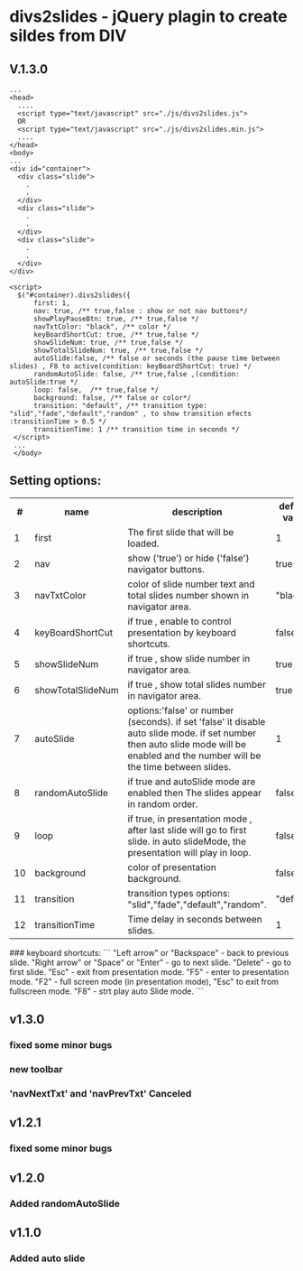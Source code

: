 # divs2slides - jQuery plagin to create sildes from DIV
## V.1.3.0
```
...
<head>
  ....
  <script type="text/javascript" src="./js/divs2slides.js">
  OR
  <script type="text/javascript" src="./js/divs2slides.min.js">
  ....
</head>
<body>
...
<div id="container">
  <div class="slide">
    .
    .
  </div>
  <div class="slide">
    .
    .
  </div>
  <div class="slide">
    .
    .
  </div>
</div>

<script>
  $("#container).divs2slides({
      first: 1,
      nav: true, /** true,false : show or not nav buttons*/
      showPlayPauseBtn: true, /** true,false */
      navTxtColor: "black", /** color */
      keyBoardShortCut: true, /** true,false */
      showSlideNum: true, /** true,false */
      showTotalSlideNum: true, /** true,false */
      autoSlide:false, /** false or seconds (the pause time between slides) , F8 to active(condition: keyBoardShortCut: true) */
      randomAutoSlide: false, /** true,false ,(condition: autoSlide:true */ 
      loop: false,  /** true,false */
      background: false, /** false or color*/
      transition: "default", /** transition type: "slid","fade","default","random" , to show transition efects :transitionTime > 0.5 */
      transitionTime: 1 /** transition time in seconds */
 </script>
 ...
 </body>
```
## Setting options:
 <table class="tg">
    <tr>
      <th class="tg-jc4p">#</th>
      <th class="tg-jc4p">name</th>
      <th class="tg-jc4p">description</th>
      <th class="tg-jc4p">default value</th>
    </tr>
    <tr>
      <td class="tg-yw4l">1</td>
      <td class="tg-yw4l">first</td>
      <td class="tg-yw4l">The first slide that will be loaded.</td>
      <td class="tg-yw4l">1</td>
    </tr>
    <tr>
      <td class="tg-yw4l">2</td>
      <td class="tg-yw4l">nav</td>
      <td class="tg-yw4l">show ('true') or hide ('false') navigator buttons.</td>
      <td class="tg-yw4l">true</td>
    </tr>
    <tr>
      <td class="tg-yw4l">3</td>
      <td class="tg-yw4l">navTxtColor</td>
      <td class="tg-yw4l">color of slide number text and total slides number shown in navigator area.</td>
      <td class="tg-yw4l">"black"</td>
    </tr>
    <tr>
      <td class="tg-yw4l">4</td>
      <td class="tg-yw4l">keyBoardShortCut</td>
      <td class="tg-yw4l">if true , enable to control presentation by keyboard shortcuts. </td>
      <td class="tg-yw4l">false</td>
    </tr>
    <tr>
      <td class="tg-yw4l">5</td>
      <td class="tg-yw4l">showSlideNum</td>
      <td class="tg-yw4l">if true , show slide number in navigator area.</td>
      <td class="tg-yw4l">true</td>
    </tr>
    <tr>
      <td class="tg-yw4l">6</td>
      <td class="tg-yw4l">showTotalSlideNum</td>
      <td class="tg-yw4l">if true , show total slides number in navigator area.</td>
      <td class="tg-yw4l">true</td>
    </tr>
    <tr>
      <td class="tg-yw4l">7</td>
      <td class="tg-yw4l">autoSlide</td>
      <td class="tg-yw4l">options:'false' or number (seconds). if set 'false' it disable auto slide mode. if set number then auto slide mode will be enabled and the number will be the time between slides.</td>
      <td class="tg-yw4l">1</td>
    </tr>
    <tr>
      <td class="tg-yw4l">8</td>
      <td class="tg-yw4l">randomAutoSlide</td>
      <td class="tg-yw4l">if true and autoSlide mode are enabled then The slides appear in random order.</td>
      <td class="tg-yw4l">false</td>
    </tr>
    <tr>
      <td class="tg-yw4l">9</td>
      <td class="tg-yw4l">loop</td>
      <td class="tg-yw4l">if true, in presentation mode , after last slide will go to first slide. in auto slideMode, the presentation will play in loop.</td>
      <td class="tg-yw4l">false</td>
    </tr>
    <tr>
      <td class="tg-yw4l">10</td>
      <td class="tg-yw4l">background</td>
      <td class="tg-yw4l">color of presentation background.</td>
      <td class="tg-yw4l">false</td>
    </tr>
    <tr>
      <td class="tg-yw4l">11</td>
      <td class="tg-yw4l">transition</td>
      <td class="tg-yw4l">transition types options: "slid","fade","default","random". </td>
      <td class="tg-yw4l">"default"</td>
    </tr>
    <tr>
      <td class="tg-yw4l">12</td>
      <td class="tg-yw4l">transitionTime</td>
      <td class="tg-yw4l">Time delay in seconds between slides.</td>
      <td class="tg-yw4l">1</td>
    </tr>
  </table>
### keyboard shortcuts:
 ```
  "Left arrow" or "Backspace"  - back to previous slide.
  "Right arrow" or "Space" or "Enter" - go to next slide.
  "Delete" - go to first slide.
  "Esc" - exit from presentation mode.
  "F5" - enter to presentation mode.
  "F2" - full screen mode (in presentation mode), "Esc" to exit from fullscreen mode.
  "F8" - strt play auto Slide mode.
 ```
 
## v1.3.0
### fixed some minor bugs
### new toolbar
### 'navNextTxt' and 'navPrevTxt' Canceled 
## v1.2.1
### fixed some minor bugs
## v1.2.0
### Added randomAutoSlide
## v1.1.0
### Added auto slide
